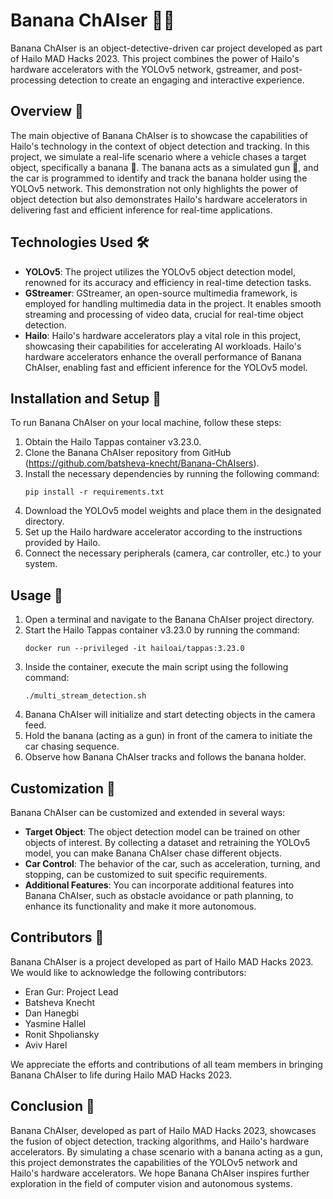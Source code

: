 # Banana ChAIser 🍌🚗

Banana ChAIser is an object-detective-driven car project developed as part of Hailo MAD Hacks 2023. This project combines the power of Hailo's hardware accelerators with the YOLOv5 network, gstreamer, and post-processing detection to create an engaging and interactive experience.

## Overview 📜

The main objective of Banana ChAIser is to showcase the capabilities of Hailo's technology in the context of object detection and tracking. In this project, we simulate a real-life scenario where a vehicle chases a target object, specifically a banana 🍌. The banana acts as a simulated gun 🔫, and the car is programmed to identify and track the banana holder using the YOLOv5 network. This demonstration not only highlights the power of object detection but also demonstrates Hailo's hardware accelerators in delivering fast and efficient inference for real-time applications.

## Technologies Used 🛠️

- **YOLOv5**: The project utilizes the YOLOv5 object detection model, renowned for its accuracy and efficiency in real-time detection tasks.
- **GStreamer**: GStreamer, an open-source multimedia framework, is employed for handling multimedia data in the project. It enables smooth streaming and processing of video data, crucial for real-time object detection.
- **Hailo**: Hailo's hardware accelerators play a vital role in this project, showcasing their capabilities for accelerating AI workloads. Hailo's hardware accelerators enhance the overall performance of Banana ChAIser, enabling fast and efficient inference for the YOLOv5 model.

## Installation and Setup 🚀

To run Banana ChAIser on your local machine, follow these steps:

1. Obtain the Hailo Tappas container v3.23.0.
2. Clone the Banana ChAIser repository from GitHub (https://github.com/batsheva-knecht/Banana-ChAIsers).
3. Install the necessary dependencies by running the following command:
   ```
   pip install -r requirements.txt
   ```
4. Download the YOLOv5 model weights and place them in the designated directory.
5. Set up the Hailo hardware accelerator according to the instructions provided by Hailo.
6. Connect the necessary peripherals (camera, car controller, etc.) to your system.

## Usage 🚦

1. Open a terminal and navigate to the Banana ChAIser project directory.
2. Start the Hailo Tappas container v3.23.0 by running the command:
   ```
   docker run --privileged -it hailoai/tappas:3.23.0
   ```
3. Inside the container, execute the main script using the following command:
   ```
   ./multi_stream_detection.sh
   ```
4. Banana ChAIser will initialize and start detecting objects in the camera feed.
5. Hold the banana (acting as a gun) in front of the camera to initiate the car chasing sequence.
6. Observe how Banana ChAIser tracks and follows the banana holder.

## Customization 🧩

Banana ChAIser can be customized and extended in several ways:

- **Target Object**: The object detection model can be trained on other objects of interest. By collecting a dataset and retraining the YOLOv5 model, you can make Banana ChAIser chase different objects.
- **Car Control**: The behavior of the car, such as acceleration, turning, and stopping, can be customized to suit specific requirements.
- **Additional Features**: You can incorporate additional features into Banana ChAIser, such as obstacle avoidance or path planning, to enhance its functionality and make it more autonomous.


## Contributors 👥

Banana ChAIser is a project developed as part of Hailo MAD Hacks 2023. We would like to acknowledge the following contributors:

- Eran Gur: Project Lead
- Batsheva Knecht
- Dan Hanegbi
- Yasmine Hallel
- Ronit Shpoliansky
- Aviv Harel

We appreciate the efforts and contributions of all team members in bringing Banana ChAIser to life during Hailo MAD Hacks 2023.

## Conclusion 🎉

Banana ChAIser, developed as part of Hailo MAD Hacks 2023, showcases the fusion of object detection, tracking algorithms, and Hailo's hardware accelerators. By simulating a chase scenario with a banana acting as a gun, this project demonstrates the capabilities of the YOLOv5 network and Hailo's hardware accelerators. We hope Banana ChAIser inspires further exploration in the field of computer vision and autonomous systems.